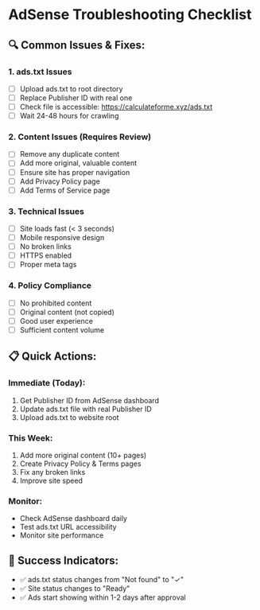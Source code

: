 # AdSense Troubleshooting Checklist

## 🔍 Common Issues & Fixes:

### 1. ads.txt Issues
- [ ] Upload ads.txt to root directory
- [ ] Replace Publisher ID with real one
- [ ] Check file is accessible: https://calculateforme.xyz/ads.txt
- [ ] Wait 24-48 hours for crawling

### 2. Content Issues (Requires Review)
- [ ] Remove any duplicate content
- [ ] Add more original, valuable content
- [ ] Ensure site has proper navigation
- [ ] Add Privacy Policy page
- [ ] Add Terms of Service page

### 3. Technical Issues
- [ ] Site loads fast (< 3 seconds)
- [ ] Mobile responsive design
- [ ] No broken links
- [ ] HTTPS enabled
- [ ] Proper meta tags

### 4. Policy Compliance
- [ ] No prohibited content
- [ ] Original content (not copied)
- [ ] Good user experience
- [ ] Sufficient content volume

## 📋 Quick Actions:

### Immediate (Today):
1. Get Publisher ID from AdSense dashboard
2. Update ads.txt file with real Publisher ID
3. Upload ads.txt to website root

### This Week:
1. Add more original content (10+ pages)
2. Create Privacy Policy & Terms pages
3. Fix any broken links
4. Improve site speed

### Monitor:
- Check AdSense dashboard daily
- Test ads.txt URL accessibility
- Monitor site performance

## 🎯 Success Indicators:
- ✅ ads.txt status changes from "Not found" to "✓"
- ✅ Site status changes to "Ready" 
- ✅ Ads start showing within 1-2 days after approval